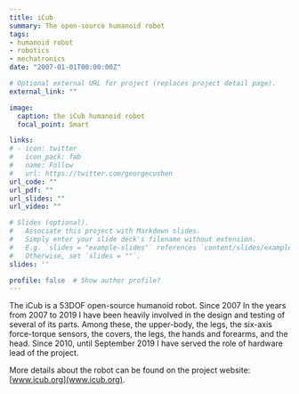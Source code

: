 ```yaml
---
title: iCub
summary: The open-source humanoid robot
tags:
- humanoid robot
- robotics
- mechatronics
date: "2007-01-01T00:00:00Z"

# Optional external URL for project (replaces project detail page).
external_link: ""

image:
  caption: the iCub humanoid robot
  focal_point: Smart

links:
# - icon: twitter
#   icon_pack: fab
#   name: Follow
#   url: https://twitter.com/georgecushen
url_code: ""
url_pdf: ""
url_slides: ""
url_video: ""

# Slides (optional).
#   Associate this project with Markdown slides.
#   Simply enter your slide deck's filename without extension.
#   E.g. `slides = "example-slides"` references `content/slides/example-slides.md`.
#   Otherwise, set `slides = ""`.
slides: ''

profile: false  # Show author profile?
---
```


The iCub is a 53DOF open-source humanoid robot. Since 2007 In the years from 2007 to 2019 I have been heavily involved in the design and testing of several of its parts. Among these, the upper-body, the legs, the six-axis force-torque sensors, the covers, the legs, the hands and forearms, and the head. Since 2010, until September 2019 I have served the role of hardware lead of the project.

More details about the robot can be found on the project website: [www.icub.org](www.icub.org).
